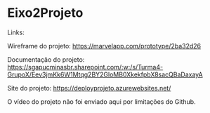 # Eixo2Projeto
Links:

Wireframe do projeto: https://marvelapp.com/prototype/2ba32d26

Documentação do projeto: https://sgapucminasbr.sharepoint.com/:w:/s/Turma4-GrupoX/Eev3jmKk6W1Mtqg2BY2GloMB0XkekfpbX8sacQBaDaxayA  

Site do projeto: https://deployprojeto.azurewebsites.net/

O vídeo do projeto não foi enviado aqui por limitações do Github.
